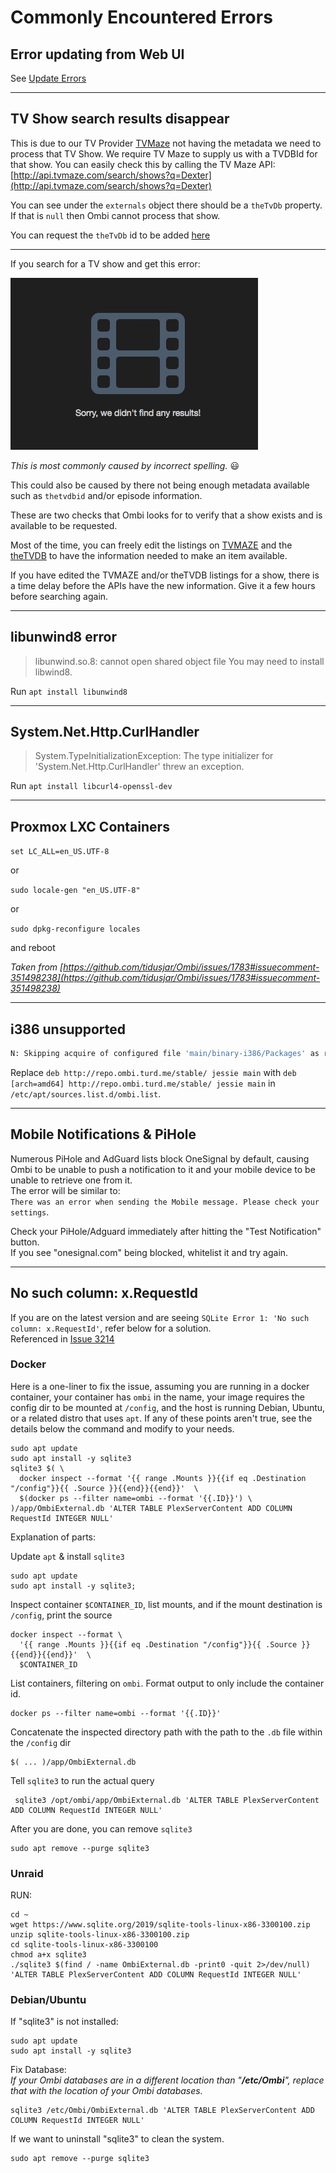 # Commonly Encountered Errors

## Error updating from Web UI

See [Update Errors](../../guides/updating/#automatic-updates)
***

## TV Show search results disappear

This is due to our TV Provider [TVMaze](https://www.tvmaze.com/) not having the metadata we need to process that TV Show. We require TV Maze to supply us with a TVDBId for that show.
You can easily check this by calling the TV Maze API: [http://api.tvmaze.com/search/shows?q=Dexter](http://api.tvmaze.com/search/shows?q=Dexter)  

You can see under the `externals` object there should be a `theTvDb` property. If that is `null` then Ombi cannot process that show.  

You can request the `theTvDb` id to be added [here](https://www.tvmaze.com/threads/2677/edit-requests)  

***
If you search for a TV show and get this error:

![sorry](../assets/images/embeds/results_disappeared.jpg)

_This is most commonly caused by incorrect spelling._ 😃

This could also be caused by there not being enough metadata available such as `thetvdbid` and/or episode information.

These are two checks that Ombi looks for to verify that a show exists and is available to be requested.

Most of the time, you can freely edit the listings on [TVMAZE](https://www.tvmaze.com/) and the [theTVDB](https://www.thetvdb.com/) to have the information needed to make an item available.

If you have edited the TVMAZE and/or theTVDB listings for a show, there is a time delay before the APIs have the new information.  Give it a few hours before searching again.
***

## libunwind8 error

> libunwind.so.8: cannot open shared object file You may need to install libwind8.  

Run `apt install libunwind8`

***

## System.Net.Http.CurlHandler

> System.TypeInitializationException: The type initializer for 'System.Net.Http.CurlHandler' threw an exception.

Run `apt install libcurl4-openssl-dev`

***

## Proxmox LXC Containers

`set LC_ALL=en_US.UTF-8`

or  

`sudo locale-gen "en_US.UTF-8"`

or  

`sudo dpkg-reconfigure locales`

and reboot

_Taken from [https://github.com/tidusjar/Ombi/issues/1783#issuecomment-351498238](https://github.com/tidusjar/Ombi/issues/1783#issuecomment-351498238)_  

***

## i386 unsupported

```bash
N: Skipping acquire of configured file 'main/binary-i386/Packages' as repository 'http://repo.ombi.turd.me/develop jessie InRelease' doesn't support architecture 'i386'
```

Replace `deb http://repo.ombi.turd.me/stable/ jessie main` with  `deb [arch=amd64] http://repo.ombi.turd.me/stable/ jessie main` in `/etc/apt/sources.list.d/ombi.list`.  

***

## Mobile Notifications & PiHole

Numerous PiHole and AdGuard lists block OneSignal by default, causing Ombi to be unable to push a notification to it and your mobile device to be unable to retrieve one from it.  
The error will be similar to:  
`There was an error when sending the Mobile message. Please check your settings`.

Check your PiHole/Adguard immediately after hitting the "Test Notification" button.  
If you see "onesignal.com" being blocked, whitelist it and try again.

***

## No such column: x.RequestId

If you are on the latest version and are seeing `SQLite Error 1: 'No such column: x.RequestId'`, refer below for a solution.  
Referenced in [Issue 3214](https://github.com/tidusjar/Ombi/issues/3214#issuecomment-555821356)

### Docker

Here is a one-liner to fix the issue, assuming you are running in a docker container, your container has `ombi` in the name, your image requires the config dir to be mounted at `/config`, and the host is running Debian, Ubuntu, or a related distro that uses `apt`. If any of these points aren't true, see the details below the command and modify to your needs.

```shell
sudo apt update
sudo apt install -y sqlite3
sqlite3 $( \
  docker inspect --format '{{ range .Mounts }}{{if eq .Destination "/config"}}{{ .Source }}{{end}}{{end}}'  \
  $(docker ps --filter name=ombi --format '{{.ID}}') \
)/app/OmbiExternal.db 'ALTER TABLE PlexServerContent ADD COLUMN RequestId INTEGER NULL'
```

Explanation of parts:

Update `apt` & install `sqlite3`

```shell
sudo apt update
sudo apt install -y sqlite3;
```

Inspect container `$CONTAINER_ID`, list mounts, and if the mount destination is `/config`, print the source

```shell
docker inspect --format \
  '{{ range .Mounts }}{{if eq .Destination "/config"}}{{ .Source }}{{end}}{{end}}'  \
  $CONTAINER_ID
```

List containers, filtering on `ombi`. Format output to only include the container id.

```shell
docker ps --filter name=ombi --format '{{.ID}}'
```

Concatenate the inspected directory path with the path to the `.db` file within the `/config` dir

```shell
$( ... )/app/OmbiExternal.db
```

Tell `sqlite3` to run the actual query

```shell
 sqlite3 /opt/ombi/app/OmbiExternal.db 'ALTER TABLE PlexServerContent ADD COLUMN RequestId INTEGER NULL'
```

After you are done, you can remove `sqlite3`

```shell
sudo apt remove --purge sqlite3
```

### Unraid

RUN:  

```shell
cd ~
wget https://www.sqlite.org/2019/sqlite-tools-linux-x86-3300100.zip
unzip sqlite-tools-linux-x86-3300100.zip
cd sqlite-tools-linux-x86-3300100
chmod a+x sqlite3
./sqlite3 $(find / -name OmbiExternal.db -print0 -quit 2>/dev/null) 'ALTER TABLE PlexServerContent ADD COLUMN RequestId INTEGER NULL'
```

### Debian/Ubuntu

If "sqlite3" is not installed:  

```shell
sudo apt update
sudo apt install -y sqlite3
```

Fix Database:  
_If your Ombi databases are in a different location than "**/etc/Ombi**", replace that with the location of your Ombi databases._  

```shell
sqlite3 /etc/Ombi/OmbiExternal.db 'ALTER TABLE PlexServerContent ADD COLUMN RequestId INTEGER NULL'
```

If we want to uninstall "sqlite3" to clean the system.

```shell
sudo apt remove --purge sqlite3
```
